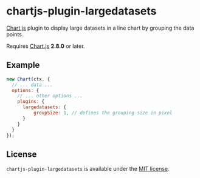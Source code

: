 # chartjs-plugin-largedatasets


[Chart.js](http://www.chartjs.org/) plugin to display large datasets in a line chart by grouping the data points. 

Requires [Chart.js](https://github.com/chartjs/Chart.js/releases) **2.8.0** or later.

## Example

```javascript
new Chart(ctx, {
  // ... data ...
  options: {
    // ... other options ...
    plugins: {
      largedatasets: {
          groupSize: 1, // defines the grouping size in pixel
      }
    }
  }
});
```

## License
`chartjs-plugin-largedatasets` is available under the [MIT license](LICENSE.md).